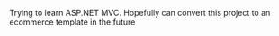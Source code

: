 Trying to learn ASP.NET MVC. 
Hopefully can convert this project to an ecommerce template in the future 
